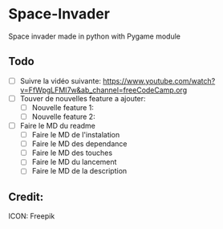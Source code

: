 # Space-Invader
Space invader made in python with Pygame module

## Todo
- [ ] Suivre la vidéo suivante: https://www.youtube.com/watch?v=FfWpgLFMI7w&ab_channel=freeCodeCamp.org
- [ ] Touver de nouvelles feature a ajouter:
  - [ ] Nouvelle feature 1:
  - [ ] Nouvelle feature 2:
- [ ] Faire le MD du readme
  - [ ] Faire le MD de l'instalation
  - [ ] Faire le MD des dependance
  - [ ] Faire le MD des touches
  - [ ] Faire le MD du lancement
  - [ ] Faire le MD de la description

## Credit:
ICON: Freepik